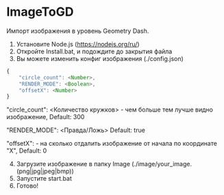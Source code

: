 # ImageToGD
Импорт изображения в уровень Geometry Dash.

1. Установите Node.js (https://nodejs.org/ru/)
2. Откройте Install.bat, и подождите до закрытия файла
3. Вы можете изменить конфиг изображения (./config.json)
  ```js
  {
      "circle_count": <Number>,
      "RENDER_MODE": <Boolean>,
      "offsetX": <Number>
  }
  ```
  "circle_count": <Количество кружков> - чем больше тем лучше видно изображение, Default: 300
  
  "RENDER_MODE": <Правда/Ложь> Default: true
  
  "offsetX": <x> - на сколько отдалить изображение от начала по координате "X", Default: 0
  

4. Загрузите изображение в папку Image (./image/your_image.(png|jpg|jpeg|bmp))
5. Запустите start.bat
6. Готово!
